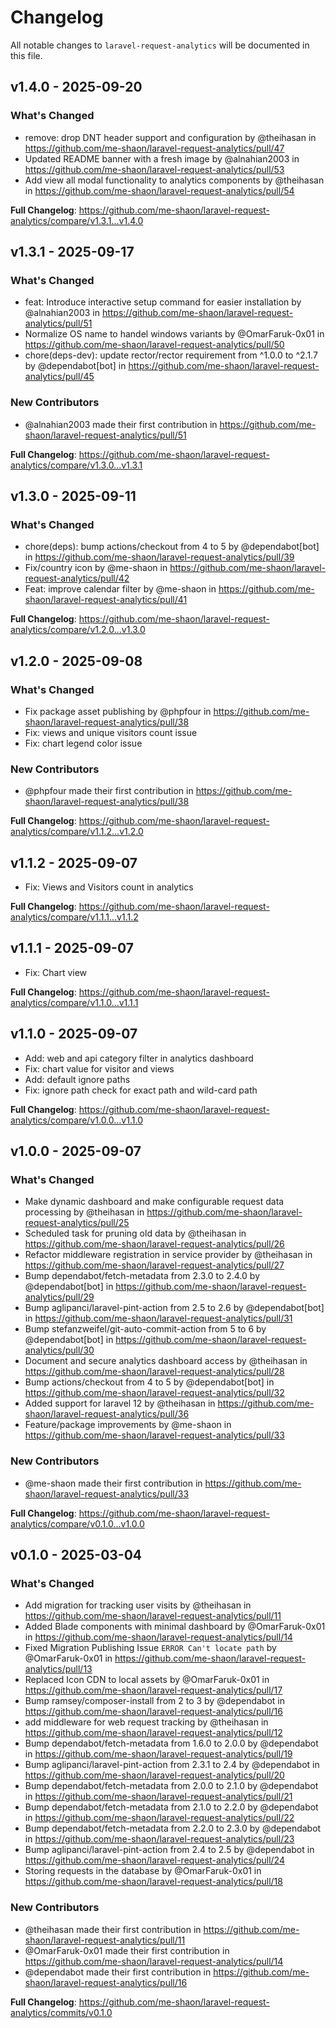 # Changelog

All notable changes to `laravel-request-analytics` will be documented in this file.

## v1.4.0 - 2025-09-20

### What's Changed

* remove: drop DNT header support and configuration by @theihasan in https://github.com/me-shaon/laravel-request-analytics/pull/47
* Updated README banner with a fresh image by @alnahian2003 in https://github.com/me-shaon/laravel-request-analytics/pull/53
* Add view all modal functionality to analytics components by @theihasan in https://github.com/me-shaon/laravel-request-analytics/pull/54

**Full Changelog**: https://github.com/me-shaon/laravel-request-analytics/compare/v1.3.1...v1.4.0

## v1.3.1 - 2025-09-17

### What's Changed

* feat: Introduce interactive setup command for easier installation by @alnahian2003 in https://github.com/me-shaon/laravel-request-analytics/pull/51
* Normalize OS name to handel windows variants by @OmarFaruk-0x01 in https://github.com/me-shaon/laravel-request-analytics/pull/50
* chore(deps-dev): update rector/rector requirement from ^1.0.0 to ^2.1.7 by @dependabot[bot] in https://github.com/me-shaon/laravel-request-analytics/pull/45

### New Contributors

* @alnahian2003 made their first contribution in https://github.com/me-shaon/laravel-request-analytics/pull/51

**Full Changelog**: https://github.com/me-shaon/laravel-request-analytics/compare/v1.3.0...v1.3.1

## v1.3.0 - 2025-09-11

### What's Changed

* chore(deps): bump actions/checkout from 4 to 5 by @dependabot[bot] in https://github.com/me-shaon/laravel-request-analytics/pull/39
* Fix/country icon by @me-shaon in https://github.com/me-shaon/laravel-request-analytics/pull/42
* Feat: improve calendar filter by @me-shaon in https://github.com/me-shaon/laravel-request-analytics/pull/41

**Full Changelog**: https://github.com/me-shaon/laravel-request-analytics/compare/v1.2.0...v1.3.0

## v1.2.0 - 2025-09-08

### What's Changed

* Fix package asset publishing by @phpfour in https://github.com/me-shaon/laravel-request-analytics/pull/38
* Fix: views and unique visitors count issue
* Fix: chart legend color issue

### New Contributors

* @phpfour made their first contribution in https://github.com/me-shaon/laravel-request-analytics/pull/38

**Full Changelog**: https://github.com/me-shaon/laravel-request-analytics/compare/v1.1.2...v1.2.0

## v1.1.2 - 2025-09-07

- Fix: Views and Visitors count in analytics

**Full Changelog**: https://github.com/me-shaon/laravel-request-analytics/compare/v1.1.1...v1.1.2

## v1.1.1 - 2025-09-07

- Fix: Chart view

**Full Changelog**: https://github.com/me-shaon/laravel-request-analytics/compare/v1.1.0...v1.1.1

## v1.1.0 - 2025-09-07

- Add: web and api category filter in analytics dashboard
- Fix: chart value for visitor and views
- Add: default ignore paths
- Fix: ignore path check for exact path and wild-card path

**Full Changelog**: https://github.com/me-shaon/laravel-request-analytics/compare/v1.0.0...v1.1.0

## v1.0.0 - 2025-09-07

### What's Changed

* Make dynamic dashboard and make configurable request data processing by @theihasan in https://github.com/me-shaon/laravel-request-analytics/pull/25
* Scheduled task for pruning old data by @theihasan in https://github.com/me-shaon/laravel-request-analytics/pull/26
* Refactor middleware registration in service provider by @theihasan in https://github.com/me-shaon/laravel-request-analytics/pull/27
* Bump dependabot/fetch-metadata from 2.3.0 to 2.4.0 by @dependabot[bot] in https://github.com/me-shaon/laravel-request-analytics/pull/29
* Bump aglipanci/laravel-pint-action from 2.5 to 2.6 by @dependabot[bot] in https://github.com/me-shaon/laravel-request-analytics/pull/31
* Bump stefanzweifel/git-auto-commit-action from 5 to 6 by @dependabot[bot] in https://github.com/me-shaon/laravel-request-analytics/pull/30
* Document and secure analytics dashboard access by @theihasan in https://github.com/me-shaon/laravel-request-analytics/pull/28
* Bump actions/checkout from 4 to 5 by @dependabot[bot] in https://github.com/me-shaon/laravel-request-analytics/pull/32
* Added support for laravel 12 by @theihasan in https://github.com/me-shaon/laravel-request-analytics/pull/36
* Feature/package improvements by @me-shaon in https://github.com/me-shaon/laravel-request-analytics/pull/33

### New Contributors

* @me-shaon made their first contribution in https://github.com/me-shaon/laravel-request-analytics/pull/33

**Full Changelog**: https://github.com/me-shaon/laravel-request-analytics/compare/v0.1.0...v1.0.0

## v0.1.0 - 2025-03-04

### What's Changed

* Add migration for tracking user visits by @theihasan in https://github.com/me-shaon/laravel-request-analytics/pull/11
* Added Blade components with minimal dashboard by @OmarFaruk-0x01 in https://github.com/me-shaon/laravel-request-analytics/pull/14
* Fixed Migration Publishing Issue `ERROR Can't locate path` by @OmarFaruk-0x01 in https://github.com/me-shaon/laravel-request-analytics/pull/13
* Replaced Icon CDN to local assets by @OmarFaruk-0x01 in https://github.com/me-shaon/laravel-request-analytics/pull/17
* Bump ramsey/composer-install from 2 to 3 by @dependabot in https://github.com/me-shaon/laravel-request-analytics/pull/16
* add middleware for web request tracking by @theihasan in https://github.com/me-shaon/laravel-request-analytics/pull/12
* Bump dependabot/fetch-metadata from 1.6.0 to 2.0.0 by @dependabot in https://github.com/me-shaon/laravel-request-analytics/pull/19
* Bump aglipanci/laravel-pint-action from 2.3.1 to 2.4 by @dependabot in https://github.com/me-shaon/laravel-request-analytics/pull/20
* Bump dependabot/fetch-metadata from 2.0.0 to 2.1.0 by @dependabot in https://github.com/me-shaon/laravel-request-analytics/pull/21
* Bump dependabot/fetch-metadata from 2.1.0 to 2.2.0 by @dependabot in https://github.com/me-shaon/laravel-request-analytics/pull/22
* Bump dependabot/fetch-metadata from 2.2.0 to 2.3.0 by @dependabot in https://github.com/me-shaon/laravel-request-analytics/pull/23
* Bump aglipanci/laravel-pint-action from 2.4 to 2.5 by @dependabot in https://github.com/me-shaon/laravel-request-analytics/pull/24
* Storing requests in the database by @OmarFaruk-0x01 in https://github.com/me-shaon/laravel-request-analytics/pull/18

### New Contributors

* @theihasan made their first contribution in https://github.com/me-shaon/laravel-request-analytics/pull/11
* @OmarFaruk-0x01 made their first contribution in https://github.com/me-shaon/laravel-request-analytics/pull/14
* @dependabot made their first contribution in https://github.com/me-shaon/laravel-request-analytics/pull/16

**Full Changelog**: https://github.com/me-shaon/laravel-request-analytics/commits/v0.1.0
